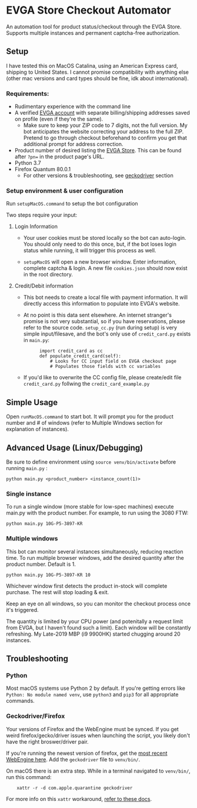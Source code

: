 # EVGA Store Checkout Automator

An automation tool for product status/checkout through the EVGA Store. Supports multiple instances and permanent captcha-free authorization.

## Setup

I have tested this on MacOS Catalina, using an American Express card, shipping to United States. I cannot promise compatibility with anything else (other mac versions and card types should be fine, idk about international).

### Requirements:

- Rudimentary experience with the command line
- A verified [EVGA account](https://secure.evga.com/us/login.asp) with separate billing/shipping addresses saved on profile (even if they're the same).
  - Make sure to keep your ZIP code to 7 digits, not the full version. My bot anticipates the website correcting your address to the full ZIP. Pretend to go through checkout beforehand to confirm you get that additional prompt for address correction.
- Product number of desired listing the [EVGA Store](https://www.evga.com/products/feature.aspx). This can be found after `?pn=` in the product page's URL. 
- Python 3.7
- Firefox Quantum 80.0.1 
  - For other versions & troubleshooting, see [geckodriver](#Geckodriver/Firefox) section

### Setup environment & user configuration

Run `setupMacOS.command` to setup the bot configuration

Two steps require your input:

1. Login Information

    - Your user cookies must be stored locally so the bot can auto-login. You should only need to do this once, but, if the bot loses login status while running, it will trigger this process as well.

    - `setupMacOS` will open a new browser window. Enter information, complete captcha & login. A new file `cookies.json` should now exist in the root directory.

2. Credit/Debit information

    - This bot needs to create a local file with payment information. It will directly access this information to populate into EVGA's website. 
    
    - At no point is this data sent elsewhere. An internet stranger's promise is not very substantial, so if you have reservations, please refer to the source code. `setup_cc.py` (run during setup) is very simple input/filesave, and the bot's only use of `credit_card.py` exists in `main.py`:
        
                import credit_card as cc
                def populate_credit_card(self):
                    # Looks for CC input field on EVGA checkout page
                    # Populates those fields with cc variables


    - If you'd like to overwrite the CC config file, please create/edit file `credit_card.py` follwing the `credit_card_example.py`

## Simple Usage

Open `runMacOS.command` to start bot. It will prompt you for the product number and # of windows (refer to Multiple Windows section for explanation of instances).

## Advanced Usage (Linux/Debugging)

Be sure to define environment using `source venv/bin/activate` before running `main.py` :



`python main.py <product_number> <instance_count(1)>`

### Single instance

To run a single window (more stable for low-spec machines) execute main.py with the product number. For example, to run using the 3080 FTW:

`python main.py 10G-P5-3897-KR`

### Multiple windows

This bot can monitor several instances simultaneously, reducing reaction time. To run multiple browser windows, add the desired quantity after the product number. Default is 1.

`python main.py 10G-P5-3897-KR 10`

Whichever window first detects the product in-stock will complete purchase. The rest will stop loading & exit. 

Keep an eye on all windows, so you can monitor the checkout process once it's triggered.

The quantity is limited by your CPU power (and potenitally a request limit from EVGA, but I haven't found such a limit). Each window will be constantly refreshing. My Late-2019 MBP (i9 9900HK) started chugging around 20 instances.


## Troubleshooting

### Python

Most macOS systems use Python 2 by default. If you're getting errors like `Python: No module named venv`, use `python3` and `pip3` for all appropriate commands.

### Geckodriver/Firefox

Your versions of Firefox and the WebEngine must be synced. If you get weird firefox/gecko/driver issues when launching the script, you likely don't have the right broswer/driver pair.

If you're running the newest version of firefox, get the [most recent WebEngine here](https://github.com/mozilla/geckodriver/releases). Add the `geckodriver` file to `venv/bin/`.

On macOS there is an extra step. While in a terminal navigated to `venv/bin/`, run this command:

        xattr -r -d com.apple.quarantine geckodriver

For more info on this `xattr` workaround, [refer to these docs](https://firefox-source-docs.mozilla.org/testing/geckodriver/Notarization.html).
